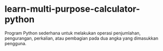 # learn-multi-purpose-calculator-python
Program Python sederhana untuk melakukan operasi penjumlahan, pengurangan, perkalian, atau pembagian pada dua angka yang dimasukkan pengguna.
